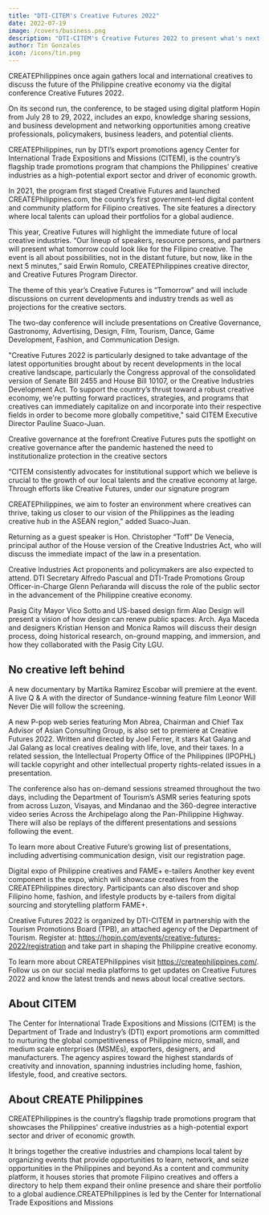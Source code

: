 ```yaml
---
title: "DTI-CITEM's Creative Futures 2022"
date: 2022-07-19
image: /covers/business.png
description: "DTI-CITEM's Creative Futures 2022 to present what's next for the Philippine creative economy"
author: Tin Gonzales
icon: /icons/tin.png
---
```



CREATEPhilippines once again gathers local and international creatives to discuss the future of the Philippine creative economy via the digital conference Creative Futures 2022. 

On its second run, the conference, to be staged using digital platform Hopin from July 28 to 29, 2022, includes an expo, knowledge sharing sessions, and business development and networking opportunities among creative professionals, policymakers, business leaders, and potential clients.

CREATEPhilippines, run by DTI’s export promotions agency Center for International Trade Expositions and Missions (CITEM), is the country’s flagship trade promotions program that champions the Philippines' creative industries as a high-potential export sector and driver of  economic growth. 

In 2021, the program first staged Creative Futures and launched CREATEPhilippines.com, the country’s first government-led digital content and community platform for Filipino creatives. The site features a directory where local talents can upload their portfolios for a global audience. 

This year, Creative Futures will highlight the immediate future of local creative industries. “Our lineup of speakers, resource persons, and partners will present what tomorrow could look like for the Filipino creative. The event is all about possibilities, not in the distant future, but now, like in the next 5 minutes,” said Erwin Romulo, CREATEPhilippines creative director, and Creative Futures Program Director.

The theme of this year’s Creative Futures is “Tomorrow” and will include discussions on current developments and industry trends as well as projections for the creative sectors.

The two-day conference will include presentations on Creative Governance, Gastronomy, Advertising, Design, Film, Tourism, Dance, Game Development, Fashion, and Communication Design. 

"Creative Futures 2022 is particularly designed to take advantage of the latest opportunities brought about by recent developments in the local creative landscape, particularly the Congress approval of the consolidated version of Senate Bill 2455 and House Bill 10107, or the Creative Industries Development Act. To support the country’s thrust toward a robust creative economy, we're putting forward practices, strategies, and programs that creatives can immediately capitalize on and incorporate into their respective fields in order to become more globally competitive," said CITEM Executive Director Pauline Suaco-Juan.

Creative governance at the forefront Creative Futures puts the spotlight on creative governance after the pandemic hastened the need to institutionalize protection in the creative sectors

“CITEM consistently advocates for institutional support which we believe is crucial to the growth 
of our local talents and the creative economy at large. Through efforts like Creative Futures, under our signature program

CREATEPhilippines, we aim to foster an environment where creatives can thrive, taking us closer to our vision of the Philippines as the leading creative hub in the ASEAN region," added Suaco-Juan.

Returning as a guest speaker is Hon. Christopher “Toff” De Venecia, principal author of the House version of the Creative Industries Act, who will discuss the immediate impact of the law in a presentation. 

Creative Industries Act proponents and policymakers are also expected to attend. DTI Secretary Alfredo Pascual and DTI-Trade Promotions Group Officer-in-Charge Glenn Peñaranda will discuss the role of the public sector in the advancement of the Philippine creative economy.

Pasig City Mayor Vico Sotto and US-based design firm Alao Design will present a vision of how design can renew public spaces. Arch. Aya Maceda and designers Kristian Henson and Monica Ramos will discuss their design process, doing historical research, on-ground mapping, and immersion, and how they collaborated with the Pasig City LGU.


## No creative left behind

A new documentary by Martika Ramirez Escobar will premiere at the event. A live Q & A with the director of Sundance-winning feature film Leonor Will Never Die will follow the screening. 

A new P-pop web series featuring Mon Abrea, Chairman and Chief Tax Advisor of Asian Consulting Group, is also set to premiere at Creative Futures 2022. Written and directed by Joel Ferrer, it stars Kat Galang and Jal Galang as local creatives dealing with life, love, and their taxes. In a related session, the Intellectual Property Office of the Philippines (IPOPHL) will tackle copyright and other intellectual property rights-related issues in a presentation.

The conference also has on-demand sessions streamed throughout the two days, including the Department of Tourism’s ASMR series featuring spots from across Luzon, Visayas, and Mindanao and the 360-degree interactive video series Across the Archipelago along the Pan-Philippine Highway. There will also be replays of the different presentations and sessions 
following the event.

To learn more about Creative Future’s growing list of presentations, including advertising communication design, visit our registration page.

Digital expo of Philippine creatives and FAME+ e-tailers
Another key event component is the expo, which will showcase creatives from the CREATEPhilippines directory. Participants can also discover and shop Filipino home, fashion, and lifestyle products by e-tailers from digital sourcing and storytelling platform FAME+.

Creative Futures 2022 is organized by DTI-CITEM in partnership with the Tourism Promotions Board (TPB), an attached agency of the Department of Tourism. Register at: https://hopin.com/events/creative-futures-2022/registration and take part in shaping the Philippine creative economy. 

To learn more about CREATEPhilippines visit 
https://createphilippines.com/. Follow us on our social media platforms to get updates on Creative Futures 2022 and know the latest trends and news about local creative sectors. 

## About CITEM

The Center for International Trade Expositions and Missions (CITEM) is the Department of Trade and Industry’s (DTI) export promotions arm committed to nurturing the global competitiveness of Philippine micro, small, and medium scale enterprises (MSMEs), exporters,  designers, and manufacturers. The agency aspires toward the highest standards of creativity and innovation, spanning industries including home, fashion, lifestyle, food, and creative sectors.

## About CREATE Philippines

CREATEPhilippines is the country’s flagship trade promotions program that showcases the  Philippines' creative industries as a high-potential export sector and driver of economic growth.

It brings together the creative industries and champions local talent by organizing events that  provide opportunities to learn, network, and seize opportunities in the Philippines and beyond.As a content and community platform, it houses stories that promote Filipino creatives and offers a directory to help them expand their online presence and share their portfolio to a global audience.CREATEPhilippines is led by the Center for International Trade Expositions and Missions


